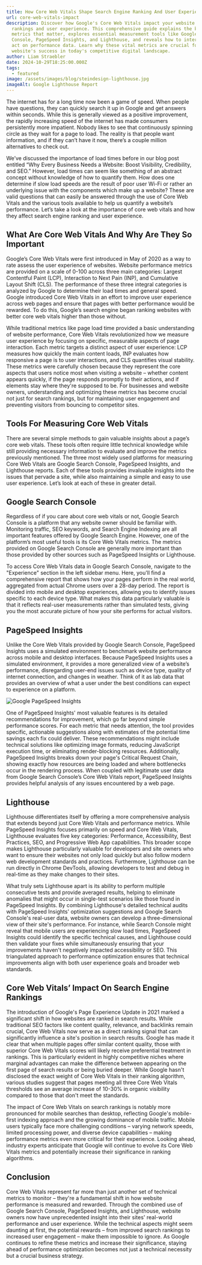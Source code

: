 ```yaml
---
title: How Core Web Vitals Shape Search Engine Ranking And User Experience
url: core-web-vitals-impact
description: Discover how Google's Core Web Vitals impact your website's search
  rankings and user experience. This comprehensive guide explains the key
  metrics that matter, explores essential measurement tools like Google Search
  Console, PageSpeed Insights, and Lighthouse, and reveals how to interpret and
  act on performance data. Learn why these vital metrics are crucial for your
  website's success in today's competitive digital landscape.
author: Liam Straebler
date: 2024-10-29T18:25:00.000Z
tags:
  - featured
image: /assets/images/blog/steindesign-lighthouse.jpg
imageAlt: Google Lighthouse Report
---
```

The internet has for a long time now been a game of speed. When people have questions, they can quickly search it up in Google and get answers within seconds. While this is generally viewed as a positive improvement, the rapidly increasing speed of the internet has made consumers persistently more impatient. Nobody likes to see that continuously spinning circle as they wait for a page to load. The reality is that people want information, and if they can’t have it now, there’s a couple million alternatives to check out.

We’ve discussed the importance of load times before in our blog post entitled “Why Every Business Needs a Website: Boost Visibility, Credibility, and SEO.” However, load times can seem like something of an abstract concept without knowledge of how to quantify them. How does one determine if slow load speeds are the result of poor user Wi-Fi or rather an underlying issue with the components which make up a website? These are valid questions that can easily be answered through the use of Core Web Vitals and the various tools available to help us quantify a website’s performance. Let’s take a look at the importance of core web vitals and how they affect search engine ranking and user experience.

## What Are Core Web Vitals And Why Are They So Important

Google’s Core Web Vitals were first introduced in May of 2020 as a way to rate assess the user experience of websites. Website performance metrics are provided on a scale of 0-100 across three main categories: Largest Contentful Paint (LCP), Interaction to Next Pain (INP), and Cumulative Layout Shift (CLS). The performance of these three integral categories is analyzed by Google to determine their load times and general speed. Google introduced Core Web Vitals in an effort to improve user experience across web pages and ensure that pages with better performance would be rewarded. To do this, Google’s search engine began ranking websites with better core web vitals higher than those without. 

While traditional metrics like page load time provided a basic understanding of website performance, Core Web Vitals revolutionized how we measure user experience by focusing on specific, measurable aspects of page interaction. Each metric targets a distinct aspect of user experience: LCP measures how quickly the main content loads, INP evaluates how responsive a page is to user interactions, and CLS quantifies visual stability. These metrics were carefully chosen because they represent the core aspects that users notice most when visiting a website – whether content appears quickly, if the page responds promptly to their actions, and if elements stay where they're supposed to be. For businesses and website owners, understanding and optimizing these metrics has become crucial not just for search rankings, but for maintaining user engagement and preventing visitors from bouncing to competitor sites.

## Tools For Measuring Core Web Vitals

There are several simple methods to gain valuable insights about a page’s core web vitals. These tools often require little technical knowledge while still providing necessary information to evaluate and improve the metrics previously mentioned. The three most widely used platforms for measuring Core Web Vitals are Google Search Console, PageSpeed Insights, and Lighthouse reports. Each of these tools provides invaluable insights into the issues that pervade a site, while also maintaining a simple and easy to use user experience. Let’s look at each of these in greater detail.

## Google Search Console

Regardless of if you care about core web vitals or not, Google Search Console is a platform that any website owner should be familiar with. Monitoring traffic, SEO keywords, and Search Engine Indexing are all important features offered by Google Search Engine. However, one of the platform’s most useful tools is its Core Web Vitals metrics. The metrics provided on Google Search Console are generally more important than those provided by other sources such as PageSpeed Insights or Lighthouse. 

To access Core Web Vitals data in Google Search Console, navigate to the "Experience" section in the left sidebar menu. Here, you'll find a comprehensive report that shows how your pages perform in the real world, aggregated from actual Chrome users over a 28-day period. The report is divided into mobile and desktop experiences, allowing you to identify issues specific to each device type. What makes this data particularly valuable is that it reflects real-user measurements rather than simulated tests, giving you the most accurate picture of how your site performs for actual visitors.

## PageSpeed Insights

Unlike the Core Web Vitals provided by Google Search Console, PageSpeed Insights uses a simulated environment to benchmark website performance across mobile and desktop interfaces. Because PageSpeed Insights uses a simulated environment, it provides a more generalized view of a website’s performance, disregarding user-end issues such as device type, quality of internet connection, and changes in weather. Think of it as lab data that provides an overview of what a user under the best conditions can expect to experience on a platform. 

![Google PageSpeed Insights](/assets/images/blog/screenshot-2024-10-29-185120.jpg)

One of PageSpeed Insights' most valuable features is its detailed recommendations for improvement, which go far beyond simple performance scores. For each metric that needs attention, the tool provides specific, actionable suggestions along with estimates of the potential time savings each fix could deliver. These recommendations might include technical solutions like optimizing image formats, reducing JavaScript execution time, or eliminating render-blocking resources. Additionally, PageSpeed Insights breaks down your page's Critical Request Chain, showing exactly how resources are being loaded and where bottlenecks occur in the rendering process. When coupled with legitimate user data from Google Search Console’s Core Web Vitals report, PageSpeed Insights provides helpful analysis of any issues encountered by a web page. 

## Lighthouse

Lighthouse differentiates itself by offering a more comprehensive analysis that extends beyond just Core Web Vitals and performance metrics. While PageSpeed Insights focuses primarily on speed and Core Web Vitals, Lighthouse evaluates five key categories: Performance, Accessibility, Best Practices, SEO, and Progressive Web App capabilities. This broader scope makes Lighthouse particularly valuable for developers and site owners who want to ensure their websites not only load quickly but also follow modern web development standards and practices. Furthermore, Lighthouse can be run directly in Chrome DevTools, allowing developers to test and debug in real-time as they make changes to their sites.

What truly sets Lighthouse apart is its ability to perform multiple consecutive tests and provide averaged results, helping to eliminate anomalies that might occur in single-test scenarios like those found in PageSpeed Insights. By combining Lighthouse's detailed technical audits with PageSpeed Insights' optimization suggestions and Google Search Console's real-user data, website owners can develop a three-dimensional view of their site's performance. For instance, while Search Console might reveal that mobile users are experiencing slow load times, PageSpeed Insights could identify the specific technical causes, and Lighthouse could then validate your fixes while simultaneously ensuring that your improvements haven't negatively impacted accessibility or SEO. This triangulated approach to performance optimization ensures that technical improvements align with both user experience goals and broader web standards.

## Core Web Vitals’ Impact On Search Engine Rankings

The introduction of Google's Page Experience Update in 2021 marked a significant shift in how websites are ranked in search results. While traditional SEO factors like content quality, relevance, and backlinks remain crucial, Core Web Vitals now serve as a direct ranking signal that can significantly influence a site's position in search results. Google has made it clear that when multiple pages offer similar content quality, those with superior Core Web Vitals scores will likely receive preferential treatment in rankings. This is particularly evident in highly competitive niches where marginal advantages can make the difference between appearing on the first page of search results or being buried deeper. While Google hasn't disclosed the exact weight of Core Web Vitals in their ranking algorithm, various studies suggest that pages meeting all three Core Web Vitals thresholds see an average increase of 10-30% in organic visibility compared to those that don't meet the standards.

The impact of Core Web Vitals on search rankings is notably more pronounced for mobile searches than desktop, reflecting Google's mobile-first indexing approach and the growing dominance of mobile traffic. Mobile users typically face more challenging conditions – varying network speeds, limited processing power, and diverse device capabilities – making performance metrics even more critical for their experience. Looking ahead, industry experts anticipate that Google will continue to evolve its Core Web Vitals metrics and potentially increase their significance in ranking algorithms. 

## Conclusion

Core Web Vitals represent far more than just another set of technical metrics to monitor – they're a fundamental shift in how website performance is measured and rewarded. Through the combined use of Google Search Console, PageSpeed Insights, and Lighthouse, website owners now have unprecedented insight into their sites' real-world performance and user experience. While the technical aspects might seem daunting at first, the potential rewards – from improved search rankings to increased user engagement – make them impossible to ignore. As Google continues to refine these metrics and increase their significance, staying ahead of performance optimization becomes not just a technical necessity but a crucial business strategy.
